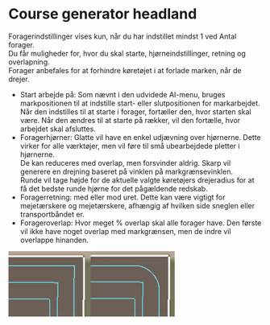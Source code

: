 # Course generator headland

  
Foragerindstillinger vises kun, når du har indstillet mindst 1 ved Antal forager.  
Du får muligheder for, hvor du skal starte, hjørneindstillinger, retning og overlapning.  
Forager anbefales for at forhindre køretøjet i at forlade marken, når de drejer.  

  
- Start arbejde på: Som nævnt i den udvidede AI-menu, bruges markpositionen til at indstille start- eller slutpositionen for markarbejdet.  
Når den indstilles til at starte i forager, fortæller den, hvor starten skal være. Når den ændres til at starte på rækker, vil den fortælle, hvor arbejdet skal afsluttes.  
- Foragerhjørner: Glatte vil have en enkel udjævning over hjørnerne. Dette virker for alle værktøjer, men vil føre til små ubearbejdede pletter i hjørnerne.  
De kan reduceres med overlap, men forsvinder aldrig. Skarp vil generere en drejning baseret på vinklen på markgrænsevinklen.  
Runde vil tage højde for de aktuelle valgte køretøjers drejeradius for at få det bedste runde hjørne for det pågældende redskab.  
- Foragerretning: med eller mod uret. Dette kan være vigtigt for mejetærskere og mejetærskere, afhængig af hvilken side sneglen eller transportbåndet er.  
- Forageroverlap: Hvor meget % overlap skal alle forager have. Den første vil ikke have noget overlap med markgrænsen, men de indre vil overlappe hinanden.  

![Image](../assets/images/sharproundcorner_0_0_330_130.png)

